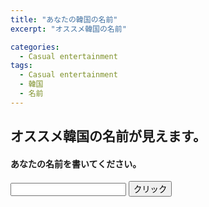 ```yaml
---
title: "あなたの韓国の名前"
excerpt: "オススメ韓国の名前"

categories:
  - Casual entertainment
tags:
  - Casual entertainment
  - 韓国
  - 名前
---
```


## オススメ韓国の名前が見えます。
#### あなたの名前を書いてください。

<input type="text" id="input_text" name="input_text"/> 
<input type="submit" value="クリック" onClick="myFunction();"/> 

<script type="text/javascript">


function myFunction() {
    var apiUrl = 'https://jsonplaceholder.typicode.com/users/1/';
    fetch(apiUrl).then(response => {
      return response.json();
    }).then(data => {
      // Work with JSON data here
      document.getElementById("demo").innerHTML = data.name
      
      console.log(data);
    }).catch(err => {
      // Do something for an error here
    });

    
}
</script>
<span id="demo"></span>
